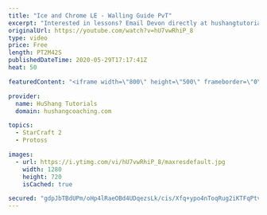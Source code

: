 ```yaml
---
title: "Ice and Chrome LE - Walling Guide PvT"
excerpt: "Interested in lessons? Email Devon directly at hushangtutorials@outlook.com ------------------------------------------------------------------------------------------------------- Want to support HuShang Tutorials directly? Patreon is a website where you can contribute a monthly donation that will help"
originalUrl: https://youtube.com/watch?v=hU7vwRhiP_8
type: video
price: Free
length: PT2M42S
publishedDateTime: 2020-05-29T17:17:41Z
heat: 50

featuredContent: "<iframe width=\"800\" height=\"500\" frameborder=\"0\" src=\"https://www.youtube.com/embed/hU7vwRhiP_8\" allow=\"accelerometer; autoplay; encrypted-media; gyroscope; picture-in-picture\" allowfullscreen></iframe>"

provider:
  name: HuShang Tutorials
  domain: hushangcoaching.com

topics:
  - StarCraft 2
  - Protoss

images:
  - url: https://i.ytimg.com/vi/hU7vwRhiP_8/maxresdefault.jpg
    width: 1280
    height: 720
    isCached: true

secured: "gdpJbTBdUPm/oHp4lRaeOBd4UDqezsLk/cis/Xfq+ypo4nToqRug2iKTFqPtvR3DBjXwQQExv+kZVH+RChCwxooe8089A1fDHkNQAcD9jTM+MSDdBkd5IIQHiyefukbyfzZvd4DbPVgLIYX40DHPY+gqfL5Qbl+a+wwFkEbQca/1tIaMc7Be0TMklsW2KMDDFFTThRjr8vKoCDHfzEaW9GSVMhDSgm6qUzYRvQ/59FHSFsWA5rgNAZdwiHE5w5AyuGxe+h2pecjkXH5h8mHmxFoLuyOQnB20iwobXoDdwS7/w2YLvekAyZ/YAvsCj/CggWLwn2XNjy2SQgCLdubAQmN8UASfWD7pJegsUxckizg3akmaOE5j932XqUfbxmc6GmOwKUOoSZW18/90KEASLOxrQJPjiLFXP/X4heVh+Ts=;hyZH9HbYX3I/Ao70MDv5FA=="
---
```


